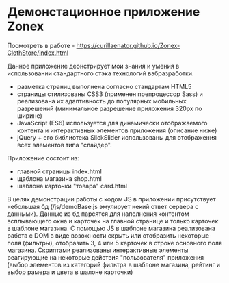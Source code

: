 ﻿# Демонстационное приложение Zonex

Посмотреть в работе - https://curillaenator.github.io/Zonex-ClothStore/index.html

Данное приложение деонстрирует мои знания и умения в использовании стандартного стэка технологий вэбразработки.

- разметка страниц выполнена согласно стандартам HTML5
- страницы стилизованы CSS3 (применен препроцессор Sass) и реализована их адаптивность до популярных мобильных разрешений (минимальное разрешение приложения 320px по ширине) 
- JavaSсript (ES6) используется для динамически отображаемого контента и интерактивных элементов приложения (описание ниже)
- jQuery + его библиотека SlickSlider использованы для отображения всех элементов типа "слайдер".

Приложение состоит из:
- главной страницы index.html
- щаблона магазина shop.html 
- шаблона карточки "товара" card.html

В целях демонстрации работы с кодом JS в приложении присутствует небольшая бд (/js/demoBase.js эмулирует некий ответ сервера с данными). Данные из бд парсятся для наполнения контентом всплывающего окна и карточек на главной странице и только карточек в шаблоне магазина.
С помощью JS в шаблоне магазина реализована работа с DOM в виде возожности скрыть или отобразить некоторые поля (фильтры), отобразить 3, 4 или 5 карточек в строке основного поля магазина. 
Скриптами реализованы интерактивные элементы реагирующие на некоторые действия "пользователя" приложения (выбор элементов из категорий фильтра в шаблоне магазина, рейтинг и выбор рамера и цвета в шалоне карточки)

